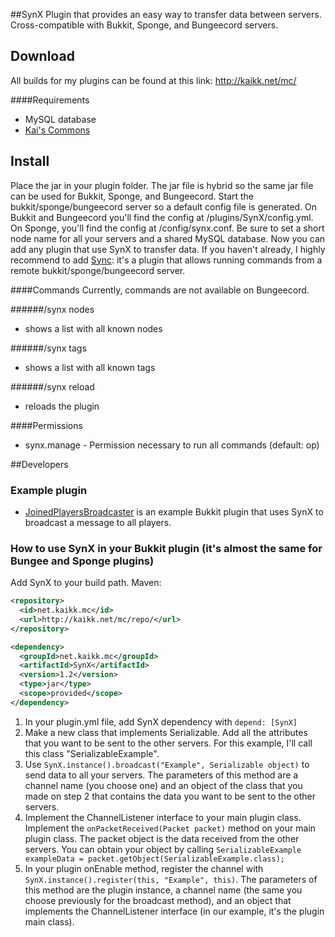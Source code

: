 ##SynX
Plugin that provides an easy way to transfer data between servers. Cross-compatible with Bukkit, Sponge, and Bungeecord servers. 

## Download
All builds for my plugins can be found at this link: http://kaikk.net/mc/

####Requirements
- MySQL database
- [Kai's Commons](http://github.com/KaiKikuchi/KaisCommons)

## Install
Place the jar in your plugin folder. The jar file is hybrid so the same jar file can be used for Bukkit, Sponge, and Bungeecord. Start the bukkit/sponge/bungeecord server so a default config file is generated. On Bukkit and Bungeecord you'll find the config at /plugins/SynX/config.yml. On Sponge, you'll find the config at /config/synx.conf. Be sure to set a short node name for all your servers and a shared MySQL database. Now you can add any plugin that use SynX to transfer data. If you haven't already, I highly recommend to add [Sync](https://github.com/KaiKikuchi/Sync): it's a plugin that allows running commands from a remote bukkit/sponge/bungeecord server.

####Commands
Currently, commands are not available on Bungeecord.

######/synx nodes
- shows a list with all known nodes

######/synx tags
- shows a list with all known tags 

######/synx reload
- reloads the plugin

####Permissions
- synx.manage - Permission necessary to run all commands (default: op)

##Developers
### Example plugin
- [JoinedPlayersBroadcaster](http://github.com/KaiKikuchi/JoinedPlayersBroadcaster) is an example Bukkit plugin that uses SynX to broadcast a message to all players. 

### How to use SynX in your Bukkit plugin (it's almost the same for Bungee and Sponge plugins)
Add SynX to your build path. Maven:  
```xml
<repository>
  <id>net.kaikk.mc</id>
  <url>http://kaikk.net/mc/repo/</url>
</repository>
```
```xml
<dependency>
  <groupId>net.kaikk.mc</groupId>
  <artifactId>SynX</artifactId>
  <version>1.2</version>
  <type>jar</type>
  <scope>provided</scope>
</dependency>
```
1. In your plugin.yml file, add SynX dependency with `depend: [SynX]`
2. Make a new class that implements Serializable. Add all the attributes that you want to be sent to the other servers. For this example, I'll call this class "SerializableExample".
3. Use `SynX.instance().broadcast("Example", Serializable object)` to send data to all your servers. The parameters of this method are a channel name (you choose one) and an object of the class that you made on step 2 that contains the data you want to be sent to the other servers.
4. Implement the ChannelListener interface to your main plugin class. Implement the `onPacketReceived(Packet packet)` method on your main plugin class. The packet object is the data received from the other servers. You can obtain your object by calling `SerializableExample exampleData = packet.getObject(SerializableExample.class);`
5. In your plugin onEnable method, register the channel with `SynX.instance().register(this, "Example", this)`. The parameters of this method are the plugin instance, a channel name (the same you choose previously for the broadcast method), and an object that implements the ChannelListener interface (in our example, it's the plugin main class).
